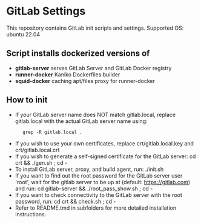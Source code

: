 # GitLab Settings

This repository contains GitLab init scripts and settings.
Supported OS: ubuntu 22.04

## Script installs dockerized versions of

  - **gitlab-server** serves GitLab Server and GitLab Docker registry
  - **runner-docker** Kaniko Dockerfiles builder
  - **squid-docker**  caching apt/files proxy for runner-docker

## How to init

  - If your GitLab server name does NOT match gitlab.local, replace gitlab.local with the actual GitLab server name using:
```
      grep -R gitlab.local .
```
  - If you wish to use your own certificates, replace crt/gitlab.local.key and crt/gitlab.local.crt
  - If you wish to generate a self-signed certificate for the GitLab server:
      cd crt && ./gen.sh ; cd -
  - To install GitLab server, proxy, and build agent, run:
      ./init.sh
  - If you want to find out the root password for the GitLab server user 'root', wait for the gitlab server to be up at (default: https://gitlab.com) and run:
      cd gitlab-server && ./root_pass_show.sh ; cd -
  - If you want to check connectivity to the GitLab server with the root password, run:
      cd crt && check.sh ; cd -
  - Refer to README.tmd in subfolders for more detailed installation instructions.
